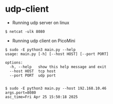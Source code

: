 # udp-client

- Running udp server on linux
```
$ netcat -ulk 8080
```

- Running udp client on PicoMini
```
$ sudo -E python3 main.py --help
usage: main.py [-h] [--host HOST] [--port PORT]

options:
  -h, --help   show this help message and exit
  --host HOST  tcp host
  --port PORT  udp port


$ sudo -E python3 main.py --host 192.168.10.46
args.port=8080
asc_time=Fri Apr 25 15:50:18 2025
```


